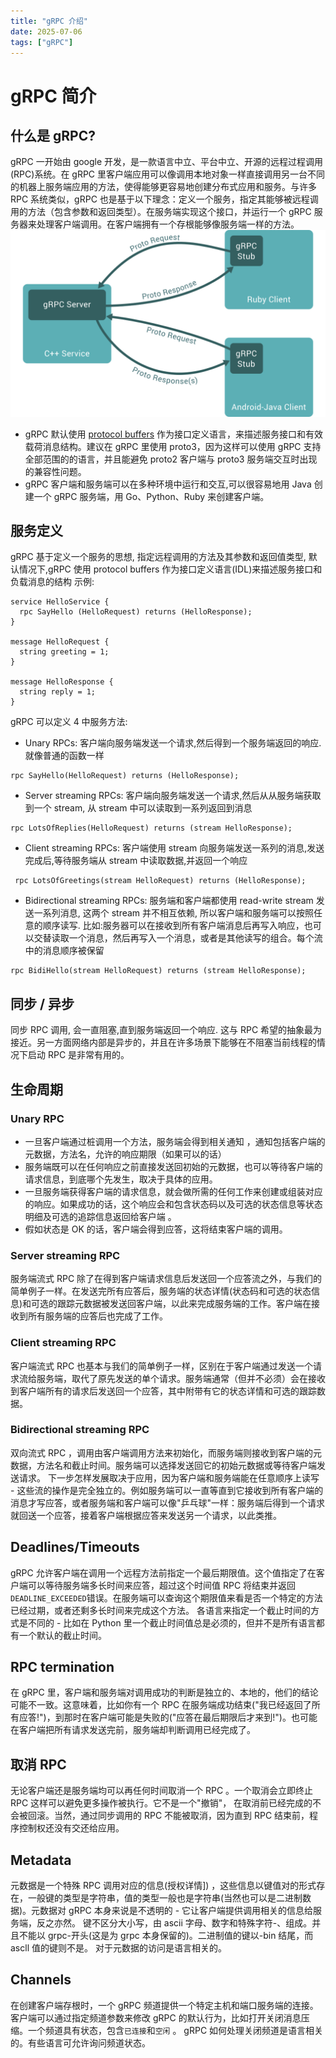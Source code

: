 ```yaml
---
title: "gRPC 介绍"
date: 2025-07-06
tags: ["gRPC"]
---
```

# gRPC 简介

## 什么是 gRPC?

gRPC 一开始由 google 开发，是一款语言中立、平台中立、开源的远程过程调用(RPC)系统。在 gRPC 里客户端应用可以像调用本地对象一样直接调用另一台不同的机器上服务端应用的方法，使得能够更容易地创建分布式应用和服务。与许多 RPC 系统类似，gRPC 也是基于以下理念：定义一个服务，指定其能够被远程调用的方法（包含参数和返回类型）。在服务端实现这个接口，并运行一个 gRPC 服务器来处理客户端调用。在客户端拥有一个存根能够像服务端一样的方法。
![](assert/landing-2.svg)

- gRPC 默认使用 [protocol buffers](https://developers.google.com/protocol-buffers/) 作为接口定义语言，来描述服务接口和有效载荷消息结构。建议在 gRPC 里使用 proto3，因为这样可以使用 gRPC 支持全部范围的的语言，并且能避免 proto2 客户端与 proto3 服务端交互时出现的兼容性问题。
- gRPC 客户端和服务端可以在多种环境中运行和交互,可以很容易地用 Java 创建一个 gRPC 服务端，用 Go、Python、Ruby 来创建客户端。

## 服务定义

gRPC 基于定义一个服务的思想, 指定远程调用的方法及其参数和返回值类型, 默认情况下,gRPC 使用 protocol buffers 作为接口定义语言(IDL)来描述服务接口和负载消息的结构
示例:

```protocol
service HelloService {
  rpc SayHello (HelloRequest) returns (HelloResponse);
}

message HelloRequest {
  string greeting = 1;
}

message HelloResponse {
  string reply = 1;
}
```

gRPC 可以定义 4 中服务方法:

- Unary RPCs: 客户端向服务端发送一个请求,然后得到一个服务端返回的响应. 就像普通的函数一样

```
rpc SayHello(HelloRequest) returns (HelloResponse);
```

- Server streaming RPCs: 客户端向服务端发送一个请求,然后从从服务端获取到一个 stream, 从 stream 中可以读取到一系列返回到消息

```
rpc LotsOfReplies(HelloRequest) returns (stream HelloResponse);
```

- Client streaming RPCs: 客户端使用 stream 向服务端发送一系列的消息,发送完成后,等待服务端从 stream 中读取数据,并返回一个响应

```
 rpc LotsOfGreetings(stream HelloRequest) returns (HelloResponse);
```

- Bidirectional streaming RPCs: 服务端和客户端都使用 read-write stream 发送一系列消息, 这两个 stream 并不相互依赖, 所以客户端和服务端可以按照任意的顺序读写. 比如:服务器可以在接收到所有客户端消息后再写入响应，也可以交替读取一个消息，然后再写入一个消息，或者是其他读写的组合。每个流中的消息顺序被保留

```
rpc BidiHello(stream HelloRequest) returns (stream HelloResponse);
```

## 同步 / 异步

同步 RPC 调用, 会一直阻塞,直到服务端返回一个响应. 这与 RPC 希望的抽象最为接近。另一方面网络内部是异步的，并且在许多场景下能够在不阻塞当前线程的情况下启动 RPC 是非常有用的。

## 生命周期

### Unary RPC

- 一旦客户端通过桩调用一个方法，服务端会得到相关通知 ，通知包括客户端的元数据，方法名，允许的响应期限（如果可以的话）
- 服务端既可以在任何响应之前直接发送回初始的元数据，也可以等待客户端的请求信息，到底哪个先发生，取决于具体的应用。
- 一旦服务端获得客户端的请求信息，就会做所需的任何工作来创建或组装对应的响应。如果成功的话，这个响应会和包含状态码以及可选的状态信息等状态明细及可选的追踪信息返回给客户端 。
- 假如状态是 OK 的话，客户端会得到应答，这将结束客户端的调用。

### Server streaming RPC

服务端流式 RPC 除了在得到客户端请求信息后发送回一个应答流之外，与我们的简单例子一样。在发送完所有应答后，服务端的状态详情(状态码和可选的状态信息)和可选的跟踪元数据被发送回客户端，以此来完成服务端的工作。客户端在接收到所有服务端的应答后也完成了工作。

### Client streaming RPC

客户端流式 RPC 也基本与我们的简单例子一样，区别在于客户端通过发送一个请求流给服务端，取代了原先发送的单个请求。服务端通常（但并不必须）会在接收到客户端所有的请求后发送回一个应答，其中附带有它的状态详情和可选的跟踪数据。

### Bidirectional streaming RPC

双向流式 RPC ，调用由客户端调用方法来初始化，而服务端则接收到客户端的元数据，方法名和截止时间。服务端可以选择发送回它的初始元数据或等待客户端发送请求。
下一步怎样发展取决于应用，因为客户端和服务端能在任意顺序上读写 - 这些流的操作是完全独立的。例如服务端可以一直等直到它接收到所有客户端的消息才写应答，或者服务端和客户端可以像"乒乓球"一样：服务端后得到一个请求就回送一个应答，接着客户端根据应答来发送另一个请求，以此类推。

## Deadlines/Timeouts

gRPC 允许客户端在调用一个远程方法前指定一个最后期限值。这个值指定了在客户端可以等待服务端多长时间来应答，超过这个时间值 RPC 将结束并返回`DEADLINE_EXCEEDED`错误。在服务端可以查询这个期限值来看是否一个特定的方法已经过期，或者还剩多长时间来完成这个方法。
各语言来指定一个截止时间的方式是不同的 - 比如在 Python 里一个截止时间值总是必须的，但并不是所有语言都有一个默认的截止时间。

## RPC termination

在 gRPC 里，客户端和服务端对调用成功的判断是独立的、本地的，他们的结论可能不一致。这意味着，比如你有一个 RPC 在服务端成功结束("我已经返回了所有应答!")，到那时在客户端可能是失败的("应答在最后期限后才来到!")。也可能在客户端把所有请求发送完前，服务端却判断调用已经完成了。

## 取消 RPC

无论客户端还是服务端均可以再任何时间取消一个 RPC 。一个取消会立即终止 RPC 这样可以避免更多操作被执行。它不是一个"撤销"， 在取消前已经完成的不会被回滚。当然，通过同步调用的 RPC 不能被取消，因为直到 RPC 结束前，程序控制权还没有交还给应用。

## Metadata

元数据是一个特殊 RPC 调用对应的信息(授权详情]) ，这些信息以键值对的形式存在，一般键的类型是字符串，值的类型一般也是字符串(当然也可以是二进制数据)。元数据对 gRPC 本身来说是不透明的 - 它让客户端提供调用相关的信息给服务端，反之亦然。
键不区分大小写，由 ascii 字母、数字和特殊字符-、组成。并且不能以 grpc-开头(这是为 grpc 本身保留的)。二进制值的键以-bin 结尾，而 ascll 值的键则不是。
对于元数据的访问是语言相关的。

## Channels

在创建客户端存根时，一个 gRPC 频道提供一个特定主机和端口服务端的连接。客户端可以通过指定频道参数来修改 gRPC 的默认行为，比如打开关闭消息压缩。一个频道具有状态，包含`已连接`和`空闲` 。
gRPC 如何处理关闭频道是语言相关的。有些语言可允许询问频道状态。
